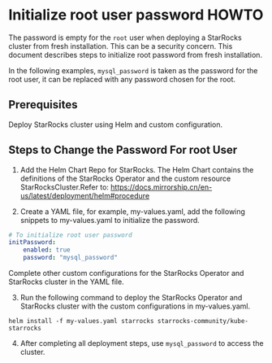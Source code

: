 # Initialize root user password HOWTO

The password is empty for the `root` user when deploying a StarRocks cluster from fresh installation. This can be a security concern. This document describes steps to initialize root password from fresh installation.

In the following examples, `mysql_password` is taken as the password for the root user, it can be replaced with any password chosen for the root.

## Prerequisites

Deploy StarRocks cluster using Helm and custom configuration.

## Steps to Change the Password For root User

1. Add the Helm Chart Repo for StarRocks. The Helm Chart contains the definitions of the StarRocks Operator and the custom resource StarRocksCluster.Refer to: https://docs.mirrorship.cn/en-us/latest/deployment/helm#procedure
    
2. Create a YAML file, for example, my-values.yaml, add the following snippets to my-values.yaml to initialize the password.

```yaml
# To initialize root user password
initPassword: 
    enabled: true
    password: "mysql_password"
```

Complete other custom configurations for the StarRocks Operator and StarRocks cluster in the YAML file.

3. Run the following command to deploy the StarRocks Operator and StarRocks cluster with the custom configurations in my-values.yaml.

```shell
helm install -f my-values.yaml starrocks starrocks-community/kube-starrocks
```

4. After completing all deployment steps, use `mysql_password` to access the cluster.